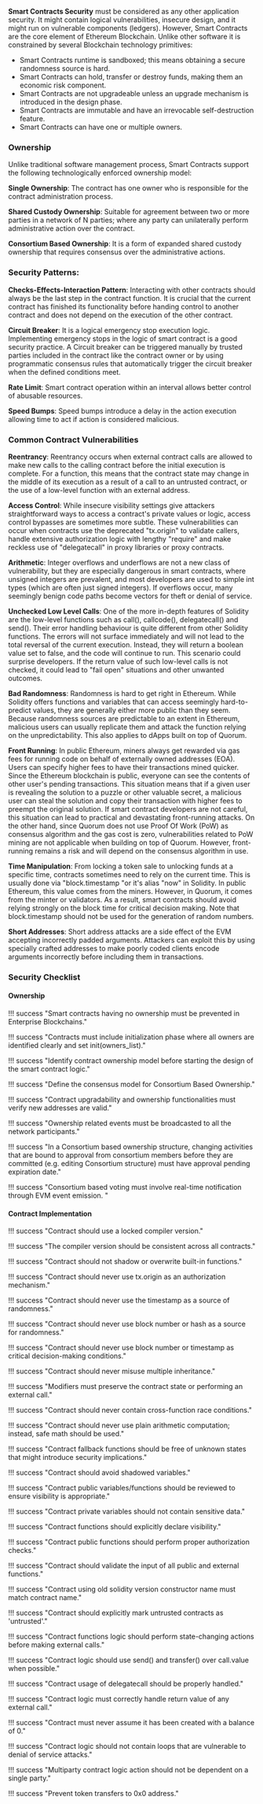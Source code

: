 **Smart Contracts Security** must be considered as any other application security. It might contain logical vulnerabilities, insecure design, and it might run on vulnerable components (ledgers). However, Smart Contracts are the core element of Ethereum Blockchain. Unlike other software it is constrained by several Blockchain technology primitives:

- Smart Contracts runtime is sandboxed; this means obtaining a secure randomness source is hard.
- Smart Contracts can hold, transfer or destroy funds, making them an economic risk component.
- Smart Contracts are not upgradeable unless an upgrade mechanism is introduced in the design phase.
- Smart Contracts are immutable and have an irrevocable self-destruction feature.
- Smart Contracts can have one or multiple owners.

### Ownership
Unlike traditional software management process, Smart Contracts support the following technologically enforced ownership model:

**Single Ownership**:
The contract has one owner who is responsible for the contract administration process.

**Shared Custody Ownership**:
Suitable for agreement between two or more parties in a network of N parties; where any party can unilaterally perform administrative action over the contract.

**Consortium Based Ownership**:
It is a form of expanded shared custody ownership that requires consensus over the administrative actions.


### Security Patterns:

**Checks-Effects-Interaction Pattern**: Interacting with other contracts should always be the last step in the contract function. It is crucial that the current contract has finished its functionality before handing control to another contract and does not depend on the execution of the other contract.

**Circuit Breaker**: It is a logical emergency stop execution logic. Implementing emergency stops in the logic of smart contract is a good security practice. A Circuit breaker can be triggered manually by trusted parties included in the contract like the contract owner or by using programmatic consensus rules that automatically trigger the circuit breaker when the defined conditions meet.

**Rate Limit**: Smart contract operation within an interval allows better control of abusable resources.

**Speed Bumps**: Speed bumps introduce a delay in the action execution allowing time to act if action is considered malicious.


### Common Contract Vulnerabilities

**Reentrancy**: Reentrancy occurs when external contract calls are allowed to make new calls to the calling contract before the initial execution is complete. For a function, this means that the contract state may change in the middle of its execution as a result of a call to an untrusted contract, or the use of a low-level function with an external address.

**Access Control**: While insecure visibility settings give attackers straightforward ways to access a contract's private values or logic, access control bypasses are sometimes more subtle. These vulnerabilities can occur when contracts use the deprecated "tx.origin" to validate callers, handle extensive authorization logic with lengthy "require" and make reckless use of "delegatecall" in proxy libraries or proxy contracts.

**Arithmetic**: Integer overflows and underflows are not a new class of vulnerability, but they are especially dangerous in smart contracts, where unsigned integers are prevalent, and most developers are used to simple int types (which are often just signed integers). If overflows occur, many seemingly benign code paths become vectors for theft or denial of service.

**Unchecked Low Level Calls**: One of the more in-depth features of Solidity are the low-level functions such as call(), callcode(), delegatecall() and send(). Their error handling behaviour is quite different from other Solidity functions. The errors will not surface immediately and will not lead to the total reversal of the current execution. Instead, they will return a boolean value set to false, and the code will continue to run. This scenario could surprise developers. If the return value of such low-level calls is not checked, it could lead to "fail open" situations and other unwanted outcomes.

**Bad Randomness**: Randomness is hard to get right in Ethereum. While Solidity offers functions and variables that can access seemingly hard-to-predict values, they are generally either more public than they seem. Because randomness sources are predictable to an extent in Ethereum, malicious users can usually replicate them and attack the function relying on the unpredictability. This also applies to dApps built on top of Quorum.

**Front Running**: In public Ethereum, miners always get rewarded via gas fees for running code on behalf of externally owned addresses (EOA). Users can specify higher fees to have their transactions mined quicker. Since the Ethereum blockchain is public, everyone can see the contents of other user's pending transactions. This situation means that if a given user is revealing the solution to a puzzle or other valuable secret, a malicious user can steal the solution and copy their transaction with higher fees to preempt the original solution. If smart contract developers are not careful, this situation can lead to practical and devastating front-running attacks. On the other hand, since Quorum does not use Proof Of Work (PoW) as consensus algorithm and the gas cost is zero, vulnerabilities related to PoW mining are not applicable when building on top of Quorum. However, front-running remains a risk and will depend on the consensus algorithm in use.

**Time Manipulation**: From locking a token sale to unlocking funds at a specific time, contracts sometimes need to rely on the current time. This is usually done via "block.timestamp "or it's alias "now" in Solidity. In public Ethereum, this value comes from the miners. However, in Quorum, it comes from the minter or validators. As a result, smart contracts should avoid relying strongly on the block time for critical decision making. Note that block.timestamp should not be used for the generation of random numbers.

**Short Addresses**: Short address attacks are a side effect of the EVM accepting incorrectly padded arguments. Attackers can exploit this by using specially crafted addresses to make poorly coded clients encode arguments incorrectly before including them in transactions.


### Security Checklist

#### Ownership

!!! success "Smart contracts having no ownership must be prevented in Enterprise Blockchains."

!!! success "Contracts must include initialization phase where all owners are identified clearly and set init(owners_list)."

!!! success "Identify contract ownership model before starting the design of the smart contract logic."

!!! success "Define the consensus model for Consortium Based Ownership."

!!! success "Contract upgradability and ownership functionalities must verify new addresses are valid."

!!! success "Ownership related events must be broadcasted to all the network participants."

!!! success "In a Consortium based ownership structure, changing activities that are bound to approval from consortium members before they are committed (e.g. editing Consortium structure) must have approval pending expiration date."

!!! success "Consortium based voting must involve real-time notification through EVM event emission. "

#### Contract Implementation

!!! success "Contract should use a locked compiler version."

!!! success "The compiler version should be consistent across all contracts."

!!! success "Contract should not shadow or overwrite built-in functions."

!!! success "Contract should never use tx.origin as an authorization mechanism."

!!! success "Contract should never use the timestamp as a source of randomness."

!!! success "Contract should never use block number or hash as a source for randomness."

!!! success "Contract should never use block number or timestamp as critical decision-making conditions."

!!! success "Contract should never misuse multiple inheritance."

!!! success "Modifiers must preserve the contract state or performing an external call."

!!! success "Contract should never contain cross-function race conditions."

!!! success "Contract should never use plain arithmetic computation; instead, safe math should be used."

!!! success "Contract fallback functions should be free of unknown states that might introduce security implications."

!!! success "Contract should avoid shadowed variables."

!!! success "Contract public variables/functions should be reviewed to ensure visibility is appropriate."

!!! success "Contract private variables should not contain sensitive data."

!!! success "Contract functions should explicitly declare visibility."

!!! success "Contract public functions should perform proper authorization checks."

!!! success "Contract should validate the input of all public and external functions."

!!! success "Contract using old solidity version constructor name must match contract name."

!!! success "Contract should explicitly mark untrusted contracts as 'untrusted'."

!!! success "Contract functions logic should perform state-changing actions before making external calls."

!!! success "Contract logic should use send() and transfer() over call.value when possible."

!!! success "Contract usage of delegatecall should be properly handled."

!!! success "Contract logic must correctly handle return value of any external call."

!!! success "Contract must never assume it has been created with a balance of 0."

!!! success "Contract logic should not contain loops that are vulnerable to denial of service attacks."

!!! success "Multiparty contract logic action should not be dependent on a single party."

!!! success "Prevent token transfers to 0x0 address."
